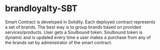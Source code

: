 # brandloyalty-SBT
Smart Contract is developed in Solidity. Each deployed contract represents a set of brands. The best way is to group brands based on provided services/products.
User gets a Soulbound token. Soulbound token is dynamic and is updated every time a user makes a purchase from any of the brands set by administrator of the smart contract. 
